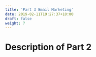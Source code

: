 ```yaml
---
title: 'Part 3 Email Marketing'
date: 2019-02-11T19:27:37+10:00
draft: false
weight: 7
---
```


# Description of Part 2

